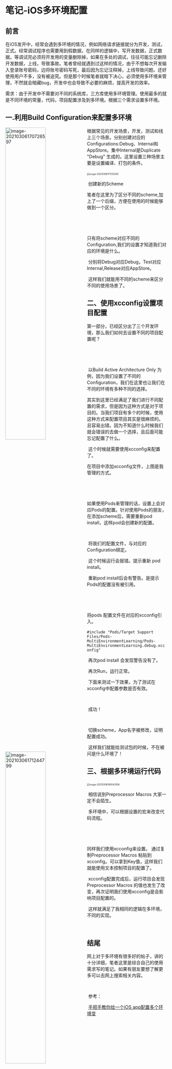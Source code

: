 # 笔记-iOS多环境配置

## 前言

​	在iOS发开中，经常会遇到多环境的情况，例如网络请求链接就分为开发，测试，正式。经常调试程序也需要用到假数据，在同样的逻辑中，写开发数据，正式数据。等调试完必须将开发用的变量删除掉，如果在多处的调试，往往可能忘记删除开发数据，上线，导致事故。笔者曾经就遇到过这样的情况，由于不想每次开发输入登录账号密码，边将账号密码写死，最后因为忘记注释掉，上线导致问题。还好使用用户不多，没有被追究。但是那个时候笔者就暗下决心，必须使用多环境来管理，不然就会暗藏bug，开发中也会导致不必要的麻烦，提高开发的效率。

​	需求：由于开发中不需要对不同的系统库，三方库使用多环境管理。使用最多的就是不同环境的常量，代码，项目配置涉及到多环境。根据三个需求设置多环境。

## 一.利用Build Configuration来配置多环境

<img src="/Users/misssunrise/Library/Application Support/typora-user-images/image-20210306170726597.png" alt="image-20210306170726597" width= "50%" align='left' />

​	根据常见的开发场景，开发，测试和线上三个场景。分别创建对应的Configurations:Debug、Internal和AppStore。集中Internal是Duplicate "Debug" 生成的。这里设置三种场景主要是设置编译、打包的条件。

​	<img src="/Users/misssunrise/Library/Application Support/typora-user-images/image-20210306171125300.png" alt="image-20210306171125300" style="zoom:50%;" />	

​	创建新的Scheme

<img src="/Users/misssunrise/Library/Application Support/typora-user-images/image-20210306171244799.png" alt="image-20210306171244799"  width= "50%" align='left'/>

​	笔者在这里为了区分不同的scheme,加上了一个后缀，方便在使用的时候能够做到一个区分。

​	<img src="/Users/misssunrise/Library/Application Support/typora-user-images/image-20210306171428769.png" alt="image-20210306171428769"  width= "60%" align='left' />

















​	

​	只有将scheme对应不同的Configuration,我们的设置才知道我们对应的环境是什么。

​	分别将Debug对应Debug，Test对应Internal,Release对应AppStore。

​	这样我们就能用不同的scheme来区分不同的使用场景了。

## 二、使用xcconfig设置项目配置

​	第一部分，已经区分出了三个开发环境，那么我们如何去设置不同的项目配置呢？

​	<img src="/Users/misssunrise/Library/Application Support/typora-user-images/image-20210306172040293.png" alt="image-20210306172040293"  width= "70%" align='left'/>

​	





​	以Build Active Architecture Only 为例，因为我们设置了不同的Configuration，我们在这里也让我们在不同的环境有多种不同的选择。

​	其实到这里已经满足了我们进行不同配置的需求，但是因为这种方式是对于项目的。当我们项目有多个的时候，使用这种方式来配置项目其实是很麻烦的。且容易出错。因为不知道什么时候我们就会错误的去做一个选择，且后面可能忘记配置了什么。

​	这个时候就需要使用xcconfig来配置了。

<img src="/Users/misssunrise/Library/Application Support/typora-user-images/image-20210306172931545.png" alt="image-20210306172931545"  width= "30%" align='left'/>

在项目中添加xcconfig文件，上图是我管理的方式。

​		<img src="/Users/misssunrise/Library/Application Support/typora-user-images/image-20210306173020623.png" alt="image-20210306173020623"  width= "50%" align='left'/>

​	













如果使用Pods来管理的话，设置上会对应Pods的配置。针对使用Pods的朋友，在添加scheme后，需要重新pod install，这样pod会创建新的配置。

<img src="/Users/misssunrise/Library/Application Support/typora-user-images/image-20210306173239251.png" alt="image-20210306173239251"  width= "50%" align='left' />

​	<img src="/Users/misssunrise/Library/Application Support/typora-user-images/image-20210306173415812.png" alt="image-20210306173415812"  width= "50%" align='left' />













​	将我们的配置文件，与对应的Configuration绑定。

<img src="/Users/misssunrise/Library/Application Support/typora-user-images/image-20210306173458488.png" alt="image-20210306173458488"  width= "90%" align='left' />

​	这个时候运行会报错。提示重新 pod install。

<img src="/Users/misssunrise/Library/Application Support/typora-user-images/image-20210306173547202.png" alt="image-20210306173547202"  width= "90%" align='left' />

​	重新pod install后会有警告。是提示Pods的配置没有被引用。

​	<img src="/Users/misssunrise/Library/Application Support/typora-user-images/image-20210306174242208.png" alt="image-20210306174242208"  width= "80%" align='left' />

​	







将pods 配置文件在对应的xcconfig引入。

​	`#include "Pods/Target Support Files/Pods-MultiEnvironmentLearning/Pods-MultiEnvironmentLearning.debug.xcconfig"`

<img src="/Users/misssunrise/Library/Application Support/typora-user-images/image-20210306174424831.png" alt="image-20210306174424831"  width= "90%" align='left' />

​	再次pod install 会发现警告没有了。

​	再次Run，运行正常。

​	下面来测试一下效果，为了测试在xcconfig中配置参数是否有效。

​	<img src="/Users/misssunrise/Library/Application Support/typora-user-images/image-20210306175233016.png" alt="image-20210306175233016"  width= "90%" align='left' />

<img src="/Users/misssunrise/Library/Application Support/typora-user-images/image-20210306175304810.png" alt="image-20210306175304810"  width= "90%" align='left' />

<img src="/Users/misssunrise/Library/Application Support/typora-user-images/image-20210306175333211.png" alt="image-20210306175333211"  width= "10%" align='left' />

​	成功！

​	<img src="/Users/misssunrise/Library/Application Support/typora-user-images/image-20210306175715007.png" alt="image-20210306175715007"  width= "90%" align='left'/>

<img src="/Users/misssunrise/Library/Application Support/typora-user-images/image-20210306175728604.png" alt="image-20210306175728604"  width= "10%" align='left' />

​	切换scheme，App名字被修改，证明配置成功。

​	这样我们就能给测试包的时候，不在被问是什么环境了！

## 三、根据多环境运行代码

​	<img src="/Users/misssunrise/Library/Application Support/typora-user-images/image-20210306180043556.png" alt="image-20210306180043556" style="zoom:50%;" />

​	相信说到Preprocessor Macros 大家一定不会陌生。

​	多环境中，可以根据设置的宏来改变代码流程。

​		<img src="/Users/misssunrise/Library/Application Support/typora-user-images/image-20210306180525596.png" alt="image-20210306180525596"  width= "90%" align='left'/>

​	









同样我们使用xcconfig来设置。 通过复制Preprocessor Macros 粘贴到xcconfig。可以拿到Key值，这样我们就能使用文本控制项目的配置了。

<img src="/Users/misssunrise/Library/Application Support/typora-user-images/image-20210306180747691.png" alt="image-20210306180747691"  width= "50%" align='left' />

​	xcconfig配置完成后，运行项目会发现Preprocessor Macros 的值也发生了改变，再次证明我们使用xcconfig是会影响项目配置的。

<img src="/Users/misssunrise/Library/Application Support/typora-user-images/image-20210306181156892.png" alt="image-20210306181156892"  width= "90%" align='left' />

<img src="/Users/misssunrise/Library/Application Support/typora-user-images/image-20210306181135918.png" alt="image-20210306181135918"  width= "90%" align='left' />

​	这样就满足了我相同的逻辑在多环境，不同的实现。

​	

## 结尾

​	网上对于多环境有很多好的帖子，讲的十分详细，笔者这里是综合自己的使用需求写的笔记。如果有朋友要想了解更多可以去网上搜索相关内容。

​	

​	参考：

​	[手把手教你给一个iOS app配置多个环境变](https://www.jianshu.com/p/83b6e781eb51)



​	